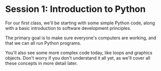 # Session 1: Introduction to Python

For our first class, we'll be starting with some simple Python code, along with a basic introduction to software development principles.

The primary goal is to make sure everyone's computers are working, and that we can all run Python programs.

You'll also see some more complex code today, like loops and graphics objects. Don't worry if you don't understand it all yet, as we'll cover all these concepts in more detail later.